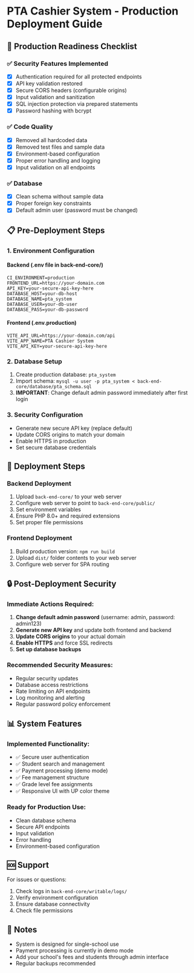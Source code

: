 # PTA Cashier System - Production Deployment Guide

## 🚀 Production Readiness Checklist

### ✅ Security Features Implemented
- [x] Authentication required for all protected endpoints
- [x] API key validation restored
- [x] Secure CORS headers (configurable origins)
- [x] Input validation and sanitization
- [x] SQL injection protection via prepared statements
- [x] Password hashing with bcrypt

### ✅ Code Quality
- [x] Removed all hardcoded data
- [x] Removed test files and sample data
- [x] Environment-based configuration
- [x] Proper error handling and logging
- [x] Input validation on all endpoints

### ✅ Database
- [x] Clean schema without sample data
- [x] Proper foreign key constraints
- [x] Default admin user (password must be changed)

## 📋 Pre-Deployment Steps

### 1. Environment Configuration

#### Backend (.env file in back-end-core/)
```env
CI_ENVIRONMENT=production
FRONTEND_URL=https://your-domain.com
API_KEY=your-secure-api-key-here
DATABASE_HOST=your-db-host
DATABASE_NAME=pta_system
DATABASE_USER=your-db-user
DATABASE_PASS=your-db-password
```

#### Frontend (.env.production)
```env
VITE_API_URL=https://your-domain.com/api
VITE_APP_NAME=PTA Cashier System
VITE_API_KEY=your-secure-api-key-here
```

### 2. Database Setup
1. Create production database: `pta_system`
2. Import schema: `mysql -u user -p pta_system < back-end-core/database/pta_schema.sql`
3. **IMPORTANT**: Change default admin password immediately after first login

### 3. Security Configuration
- Generate new secure API key (replace default)
- Update CORS origins to match your domain
- Enable HTTPS in production
- Set secure database credentials

## 🔧 Deployment Steps

### Backend Deployment
1. Upload `back-end-core/` to your web server
2. Configure web server to point to `back-end-core/public/`
3. Set environment variables
4. Ensure PHP 8.0+ and required extensions
5. Set proper file permissions

### Frontend Deployment
1. Build production version: `npm run build`
2. Upload `dist/` folder contents to your web server
3. Configure web server for SPA routing

## 🔒 Post-Deployment Security

### Immediate Actions Required:
1. **Change default admin password** (username: admin, password: admin123)
2. **Generate new API key** and update both frontend and backend
3. **Update CORS origins** to your actual domain
4. **Enable HTTPS** and force SSL redirects
5. **Set up database backups**

### Recommended Security Measures:
- Regular security updates
- Database access restrictions
- Rate limiting on API endpoints
- Log monitoring and alerting
- Regular password policy enforcement

## 📊 System Features

### Implemented Functionality:
- ✅ Secure user authentication
- ✅ Student search and management
- ✅ Payment processing (demo mode)
- ✅ Fee management structure
- ✅ Grade level fee assignments
- ✅ Responsive UI with UP color theme

### Ready for Production Use:
- Clean database schema
- Secure API endpoints
- Input validation
- Error handling
- Environment-based configuration

## 🆘 Support

For issues or questions:
1. Check logs in `back-end-core/writable/logs/`
2. Verify environment configuration
3. Ensure database connectivity
4. Check file permissions

## 📝 Notes

- System is designed for single-school use
- Payment processing is currently in demo mode
- Add your school's fees and students through admin interface
- Regular backups recommended
